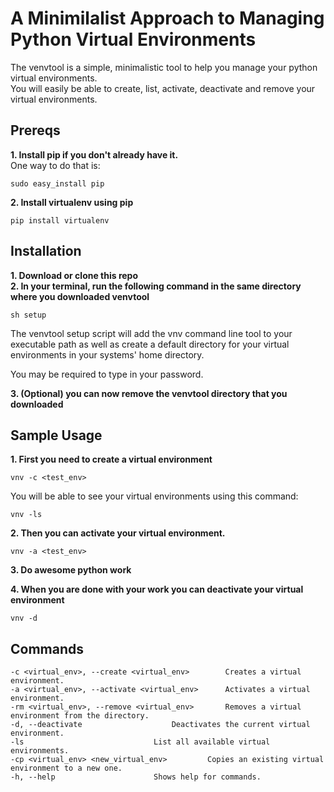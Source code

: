 # A Minimilalist Approach to Managing Python Virtual Environments 
<p>The venvtool is a simple, minimalistic tool to help you manage your 
python virtual environments.<br>
You will easily be able to create, list, activate, deactivate and remove your virtual environments.</p>

## Prereqs
**1. Install pip if you don't already have it.**
<br>One way to do that is:
```
sudo easy_install pip
```
**2. Install virtualenv using pip**
```
pip install virtualenv
```

## Installation
**1. Download or clone this repo**<br>
**2. In your terminal, run the following command in the same directory where you downloaded venvtool**
```
sh setup
```
<p>The venvtool setup script will add the vnv command line tool to your executable path
as well as create a default directory for your virtual environments in your systems'
home directory.</p>
You may be required to type in your password.<br>

**3. (Optional) you can now remove the venvtool directory that you downloaded**

## Sample Usage
**1. First you need to create a virtual environment**
```
vnv -c <test_env>
```

You will be able to see your virtual environments using this command:
```
vnv -ls
```

**2. Then you can activate your virtual environment.**
```
vnv -a <test_env>
```

**3. Do awesome python work**

**4. When you are done with your work you can deactivate your virtual environment**
```
vnv -d
```


## Commands
```
-c <virtual_env>, --create <virtual_env>		Creates a virtual environment. 
-a <virtual_env>, --activate <virtual_env>		Activates a virtual environment. 
-rm <virtual_env>, --remove <virtual_env>		Removes a virtual environment from the directory.
-d, --deactivate					Deactivates the current virtual environment.
-ls 							List all available virtual environments.
-cp <virtual_env> <new_virtual_env>			Copies an existing virtual environment to a new one.
-h, --help						Shows help for commands.
```


